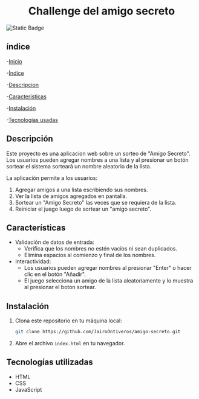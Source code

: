 <h1 align= "center">Challenge del amigo secreto </h1>

![Static Badge](https://img.shields.io/badge/Versi%C3%B3n-2.1-green)

## índice

-[Inicio](#challenge-del-amigo-secreto)

-[Índice](#índice)

-[Descripcion](##Descripción)

-[Caracteristicas](#características)

-[Instalación](#instalación)

-[Tecnologías usadas](#tecnologías-utilizadas)



## Descripción

Este proyecto es una aplicacion web sobre un sorteo de "Amigo Secreto". Los usuarios pueden agregar nombres a una lista y al presionar un botón sortear el sistema sorteará un nombre aleatorio de la lista.

La aplicación permite a los usuarios:
1. Agregar amigos a una lista escribiendo sus nombres.
2. Ver la lista de amigos agregados en pantalla.
3. Sortear un "Amigo Secreto" las veces que se requiera de la lista.
4. Reiniciar el juego luego de sortear un "amigo secreto".

## Características 

* Validación de datos de entrada:
  - Verifica que los nombres no estén vacíos ni sean duplicados.
  - Elimina espacios al comienzo y final de los nombres.
* Interactividad:
  - Los usuarios pueden agregar nombres al presionar "Enter" o hacer clic en el botón "Añadir".
  - El juego selecciona un amigo de la lista aleatoriamente y lo muestra al presionar el boton sortear.

## Instalación

1. Clona este repositorio en tu máquina local:
    ```bash
    git clone https://github.com/JairoOntiveros/amigo-secreto.git
    ```

2. Abre el archivo `index.html` en tu navegador.

## Tecnologías utilizadas 

* HTML
* CSS
* JavaScript

